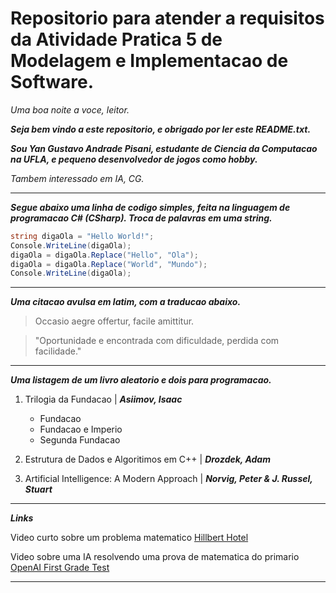 # Repositorio para atender a requisitos da Atividade Pratica 5 de Modelagem e Implementacao de Software.

*Uma boa noite a voce, leitor.*

***Seja bem vindo a este repositorio, e obrigado por ler este README.txt.***

***Sou Yan Gustavo Andrade Pisani, estudante de Ciencia da Computacao na UFLA, e pequeno desenvolvedor de jogos como hobby.***

*Tambem interessado em IA, CG.*

<hr />

***Segue abaixo uma linha de codigo simples, feita na linguagem de programacao C# (CSharp). Troca de palavras em uma string.***

```C#
string digaOla = "Hello World!";
Console.WriteLine(digaOla);
digaOla = digaOla.Replace("Hello", "Ola");
digaOla = digaOla.Replace("World", "Mundo");
Console.WriteLine(digaOla);
```

<hr />

***Uma citacao avulsa em latim, com a traducao abaixo.***
> Occasio aegre offertur, facile amittitur.

> "Oportunidade e encontrada com dificuldade, perdida com facilidade."

<hr />

***Uma listagem de um livro aleatorio e dois para programacao.***
1. Trilogia da Fundacao | ***Asiimov, Isaac***
   - Fundacao
   - Fundacao e Imperio
   - Segunda Fundacao

2. Estrutura de Dados e Algoritimos em C++ | ***Drozdek, Adam***

3. Artificial Intelligence: A Modern Approach | ***Norvig, Peter & J. Russel, Stuart***

<hr />

***Links***

Video curto sobre um problema matematico [Hillbert Hotel](https://youtu.be/OxGsU8oIWjY)

Video sobre uma IA resolvendo uma prova de matematica do primario [OpenAI First Grade Test](https://youtu.be/fRyTycXMlzA)

<hr />
